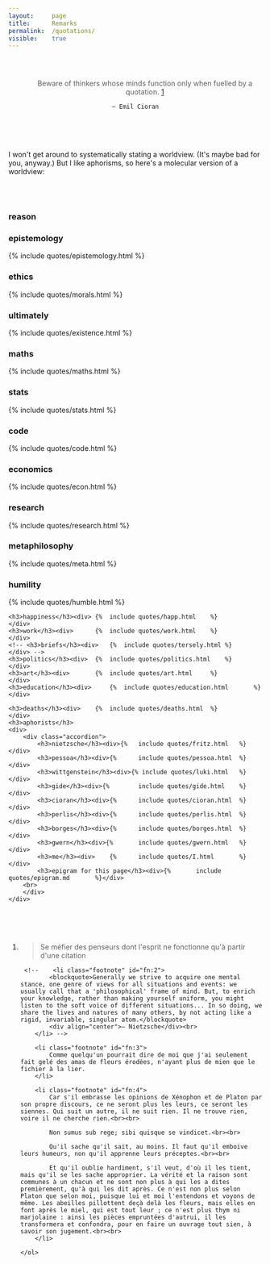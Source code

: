 ```yaml
---
layout: 	page
title: 		Remarks
permalink: 	/quotations/
visible:	true
---
```


<div align="center" style="padding-top: 30px;">
	<blockquote style="border-left: none;">
		Beware of thinkers whose minds function only when fuelled by a quotation. <a href="#fn:1" id="fnref:1">1</a>
	</blockquote>
	
	— Emil Cioran
	
</div><br><br><br>

I won't get around to systematically stating a worldview. (It's maybe bad for you, anyway.) But I like aphorisms, so here's a molecular version of a worldview:

<br><br>


<style>		ul { list-style-type: none; } 	</style>


<div class="accordion">
	<h3>reason</h3>
	<div>
		<div class="accordion">
			<h3>epistemology</h3><div>	{%	include quotes/epistemology.html	%}	</div>
			<h3>ethics</h3><div>		{%	include quotes/morals.html	%}			</div>
			<h3>ultimately</h3><div>	{%	include quotes/existence.html	%}		</div>
			<h3>maths</h3><div>			{%	include quotes/maths.html	%}			</div>
			<h3>stats</h3><div>			{%	include quotes/stats.html	%}			</div>
			<h3>code</h3><div>			{%	include quotes/code.html	%}			</div>
			<h3>economics</h3><div>		{%	include quotes/econ.html	%}			</div>
			<h3>research</h3><div>		{%	include quotes/research.html	%}			</div>
			<h3>metaphilosophy</h3><div>{%	include quotes/meta.html	%}			</div>
			<h3>humility</h3><div>		{%	include quotes/humble.html	%}			</div>
		</div>
	</div>

	<h3>happiness</h3><div>	{%	include quotes/happ.html	%}			</div>
	<h3>work</h3><div>		{%	include quotes/work.html	%}			</div>
	<!-- <h3>briefs</h3><div>	{%	include quotes/tersely.html	%}			</div> -->
	<h3>politics</h3><div>	{%	include quotes/politics.html	%}		</div>
	<h3>art</h3><div>		{%	include quotes/art.html		%}			</div>
	<h3>education</h3><div>		{%	include quotes/education.html		%}			</div>

	<h3>deaths</h3><div>	{%	include quotes/deaths.html	%}			</div>
	<h3>aphorists</h3>
	<div>
		<div class="accordion">
			<h3>nietzsche</h3><div>{%	include quotes/fritz.html	%}	</div>
			<h3>pessoa</h3><div>{%		include quotes/pessoa.html	%}	</div>
			<h3>wittgenstein</h3><div>{% include quotes/luki.html	%}	</div>
			<h3>gide</h3><div>{%		include quotes/gide.html	%}	</div>
			<h3>cioran</h3><div>{%		include quotes/cioran.html	%}	</div>
			<h3>perlis</h3><div>{%		include quotes/perlis.html	%}	</div>
			<h3>borges</h3><div>{%		include quotes/borges.html	%}	</div>
			<h3>gwern</h3><div>{%		include quotes/gwern.html	%}	</div>
			<h3>me</h3><div>	{%		include quotes/I.html		%}	</div>
			<h3>epigram for this page</h3><div>{%		include quotes/epigram.md		%}</div>
		<br>	
		</div>
	</div>
</div>

<br><br><br>



<div class="footnotes">
	<ol>
	    <li class="footnote" id="fn:1">
	        <blockquote>Se méfier des penseurs dont l'esprit ne fonctionne qu'à partir d'une citation</blockquote>
	    </li>

	 <!--    <li class="footnote" id="fn:2">
			<blockquote>Generally we strive to acquire one mental stance, one genre of views for all situations and events: we usually call that a 'philosophical' frame of mind. But, to enrich your knowledge, rather than making yourself uniform, you might listen to the soft voice of different situations... In so doing, we share the lives and natures of many others, by not acting like a rigid, invariable, singular atom.</blockquote>
			<div align="center">— Nietzsche</div><br>
		</li> -->

	    <li class="footnote" id="fn:3">
			Comme quelqu'un pourrait dire de moi que j'ai seulement fait gelé des amas de fleurs érodées, n'ayant plus de mien que le fichier à la lier.
		</li>

	    <li class="footnote" id="fn:4">
			Car s'il embrasse les opinions de Xénophon et de Platon par son propre discours, ce ne seront plus les leurs, ce seront les siennes. Qui suit un autre, il ne suit rien. Il ne trouve rien, voire il ne cherche rien.<br><br>

			Non sumus sub rege; sibi quisque se vindicet.<br><br> 

			Qu'il sache qu'il sait, au moins. Il faut qu'il emboive leurs humeurs, non qu'il apprenne leurs préceptes.<br><br>

			Et qu'il oublie hardiment, s'il veut, d'où il les tient, mais qu'il se les sache approprier. La vérité et la raison sont communes à un chacun et ne sont non plus à qui les a dites premièrement, qu'à qui les dit après. Ce n'est non plus selon Platon que selon moi, puisque lui et moi l'entendons et voyons de même. Les abeilles pillottent deçà delà les fleurs, mais elles en font après le miel, qui est tout leur ; ce n'est plus thym ni marjolaine : ainsi les pièces empruntées d'autrui, il les transformera et confondra, pour en faire un ouvrage tout sien, à savoir son jugement.<br><br>
		</li>

	</ol>
</div>
<br>

